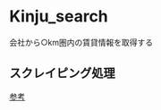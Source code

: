 # Kinju_search
会社から○km圏内の賃貸情報を取得する

## スクレイピング処理
[参考](https://qiita.com/tomyu/items/a08d3180b7cbe63667c9)